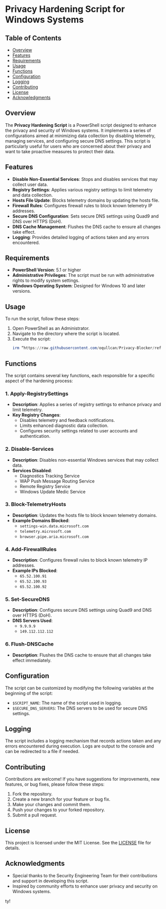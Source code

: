 # Privacy Hardening Script for Windows Systems

## Table of Contents
- [Overview](#overview)
- [Features](#features)
- [Requirements](#requirements)
- [Usage](#usage)
- [Functions](#functions)
- [Configuration](#configuration)
- [Logging](#logging)
- [Contributing](#contributing)
- [License](#license)
- [Acknowledgments](#acknowledgments)

## Overview
The **Privacy Hardening Script** is a PowerShell script designed to enhance the privacy and security of Windows systems. It implements a series of configurations aimed at minimizing data collection by disabling telemetry, managing services, and configuring secure DNS settings. This script is particularly useful for users who are concerned about their privacy and want to take proactive measures to protect their data.

## Features
- **Disable Non-Essential Services**: Stops and disables services that may collect user data.
- **Registry Settings**: Applies various registry settings to limit telemetry and data collection.
- **Hosts File Update**: Blocks telemetry domains by updating the hosts file.
- **Firewall Rules**: Configures firewall rules to block known telemetry IP addresses.
- **Secure DNS Configuration**: Sets secure DNS settings using Quad9 and DNS over HTTPS (DoH).
- **DNS Cache Management**: Flushes the DNS cache to ensure all changes take effect.
- **Logging**: Provides detailed logging of actions taken and any errors encountered.

## Requirements
- **PowerShell Version**: 5.1 or higher
- **Administrative Privileges**: The script must be run with administrative rights to modify system settings.
- **Windows Operating System**: Designed for Windows 10 and later versions.

## Usage
To run the script, follow these steps:
1. Open PowerShell as an Administrator.
2. Navigate to the directory where the script is located.
3. Execute the script:
   ```powershell
   irm “https://raw.githubusercontent.com/oqullcan/Privacy-Blocker/refs/heads/main/Privacy-Blocker.ps1” | iex
   ```

## Functions
The script contains several key functions, each responsible for a specific aspect of the hardening process:

### 1. Apply-RegistrySettings
- **Description**: Applies a series of registry settings to enhance privacy and limit telemetry.
- **Key Registry Changes**:
  - Disables telemetry and feedback notifications.
  - Limits enhanced diagnostic data collection.
  - Configures security settings related to user accounts and authentication.

### 2. Disable-Services
- **Description**: Disables non-essential Windows services that may collect data.
- **Services Disabled**:
  - Diagnostics Tracking Service
  - WAP Push Message Routing Service
  - Remote Registry Service
  - Windows Update Medic Service

### 3. Block-TelemetryHosts
- **Description**: Updates the hosts file to block known telemetry domains.
- **Example Domains Blocked**:
  - `settings-win.data.microsoft.com`
  - `telemetry.microsoft.com`
  - `browser.pipe.aria.microsoft.com`

### 4. Add-FirewallRules
- **Description**: Configures firewall rules to block known telemetry IP addresses.
- **Example IPs Blocked**:
  - `65.52.100.91`
  - `65.52.100.93`
  - `65.52.100.92`

### 5. Set-SecureDNS
- **Description**: Configures secure DNS settings using Quad9 and DNS over HTTPS (DoH).
- **DNS Servers Used**:
  - `9.9.9.9`
  - `149.112.112.112`

### 6. Flush-DNSCache
- **Description**: Flushes the DNS cache to ensure that all changes take effect immediately.

## Configuration
The script can be customized by modifying the following variables at the beginning of the script:
- `$SCRIPT_NAME`: The name of the script used in logging.
- `$SECURE_DNS_SERVERS`: The DNS servers to be used for secure DNS settings.

## Logging
The script includes a logging mechanism that records actions taken and any errors encountered during execution. Logs are output to the console and can be redirected to a file if needed.

## Contributing
Contributions are welcome! If you have suggestions for improvements, new features, or bug fixes, please follow these steps:
1. Fork the repository.
2. Create a new branch for your feature or bug fix.
3. Make your changes and commit them.
4. Push your changes to your forked repository.
5. Submit a pull request.

## License
This project is licensed under the MIT License. See the [LICENSE](LICENSE) file for details.

## Acknowledgments
- Special thanks to the Security Engineering Team for their contributions and support in developing this script.
- Inspired by community efforts to enhance user privacy and security on Windows systems.

ty!
